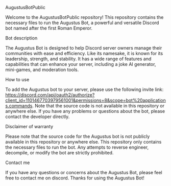 AugustusBotPublic

Welcome to the AugustusBotPublic repository! This repository contains the necessary files to run the Augustus Bot, a powerful and versatile Discord bot named after the first Roman Emperor.

Bot description

The Augustus Bot is designed to help Discord server owners manage their communities with ease and efficiency. Like its namesake, it is known for its leadership, strength, and stability. It has a wide range of features and capabilities that can enhance your server, including a joke AI generator, mini-games, and moderation tools.

How to use

To add the Augustus bot to your server, please use the following invite link: https://discord.com/api/oauth2/authorize?client_id=1101467703979561001&permissions=8&scope=bot%20applications.commands. Note that the source code is not available in this repository or anywhere else. If you have any problems or questions about the bot, please contact the developer directly.

Disclaimer of warranty

Please note that the source code for the Augustus bot is not publicly available in this repository or anywhere else. This repository only contains the necessary files to run the bot. Any attempts to reverse engineer, decompile, or modify the bot are strictly prohibited.

Contact me

If you have any questions or concerns about the Augustus Bot, please feel free to contact me on discord. Thanks for using the Augustus Bot!

